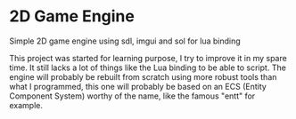 # 2D Game Engine
Simple 2D game engine using sdl, imgui and sol for lua binding

This project was started for learning purpose, I try to improve it in my spare time. It still lacks a lot of things like the Lua binding to be able to script. The engine will probably be rebuilt from scratch using more robust tools than what I programmed, this one will probably be based on an ECS (Entity Component System) worthy of the name, like the famous "entt" for example.
